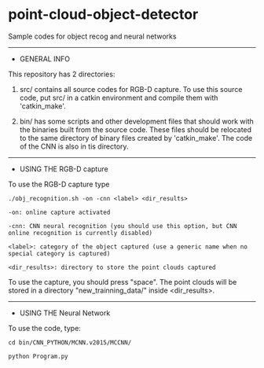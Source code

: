 # point-cloud-object-detector
Sample codes for object recog and neural networks


*************************************************************
* GENERAL INFO		 	 

This repository has 2 directories:

1) src/ contains all source codes for RGB-D capture. To use this source code, put src/ in a catkin environment and compile them with 'catkin_make'.

2) bin/ has some scripts and other development files that should work with the binaries built from the source code. These files should be relocated to the same directory of binary files created by 'catkin_make'. The code of the CNN is also in tis directory.

*************************************************************
* USING THE RGB-D capture		  	    


To use the RGB-D capture type

	./obj_recognition.sh -on -cnn <label> <dir_results>

	-on: online capture activated

	-cnn: CNN neural recognition (you should use this option, but CNN online recognition is currently disabled) 

	<label>: category of the object captured (use a generic name when no special category is captured)

	<dir_results>: directory to store the point clouds captured

To use the capture, you should press "space". The point clouds will be stored in a directory "new_trainning_data/" inside <dir_results>.

*************************************************************
* USING THE Neural Network	           

To use the code, type:

	cd bin/CNN_PYTHON/MCNN.v2015/MCCNN/
	
	python Program.py




